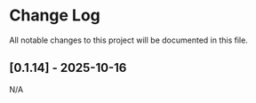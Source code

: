 # Change Log

All notable changes to this project will be documented in this file.

## [0.1.14] - 2025-10-16

N/A
